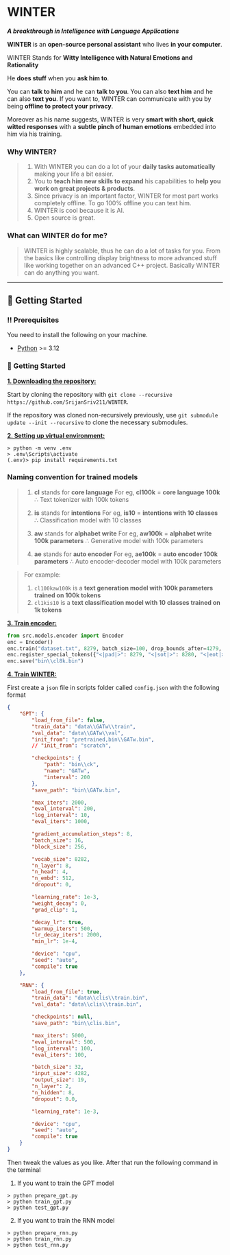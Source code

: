 # WINTER
***A breakthrough in Intelligence with Language Applications***

**WINTER** is an **open-source personal assistant** who lives **in your computer**.

WINTER Stands for **Witty Intelligence with Natural Emotions and Rationality**

He **does stuff** when you **ask him to**.

You can **talk to him** and he can **talk to you**.
You can also **text him** and he can also **text you**.
If you want to, WINTER can communicate with you by being **offline to protect your privacy**.

Moreover as his name suggests, WINTER is very **smart with short, quick witted responses** with a **subtle pinch of human emotions** embedded into him via his training.

### Why WINTER?
> 1. With WINTER you can do a lot of your **daily tasks automatically** making your life a bit easier.
> 2. You to **teach him new skills to expand** his capabilities to **help you work on great projects & products**.
> 4. Since privacy is an important factor, WINTER for most part works completely offline. To go 100% offline you can text him.
> 3. WINTER is cool because it is AI.
> 5. Open source is great.

### What can WINTER do for me?
> WINTER is highly scalable, thus he can do a lot of tasks for you.
> From the basics like controlling display brightness to more advanced stuff like working together on an advanced C++ project.
> Basically WINTER can do anything you want.

---

## :toolbox: Getting Started
### :bangbang: Prerequisites
You need to install the following on your machine.
- [Python](https://www.python.org/) >= 3.12

### :pencil: Getting Started
<ins>**1. Downloading the repository:**</ins>

Start by cloning the repository with `git clone --recursive https://github.com/SrijanSriv211/WINTER`.

If the repository was cloned non-recursively previously, use `git submodule update --init --recursive` to clone the necessary submodules.

<ins>**2. Setting up virtual environment:**</ins>

```console
> python -m venv .env
> .env\Scripts\activate
(.env)> pip install requirements.txt
```

### Naming convention for trained models
> 1. **cl** stands for **core language**
>    For eg, **cl100k** = **core language 100k**
>    ∴ Text tokenizer with 100k tokens
> 
> 2. **is** stands for **intentions**
>    For eg, **is10** = **intentions with 10 classes**
>    ∴ Classification model with 10 classes
> 
> 3. **aw** stands for **alphabet write**
>    For eg, **aw100k** = **alphabet write 100k parameters**
>    ∴ Generative model with 100k parameters
> 
> 4. **ae** stands for **auto encoder**
>    For eg, **ae100k** = **auto encoder 100k parameters**
>    ∴ Auto encoder-decoder model with 100k parameters

> For example:
> 1. `cl100kaw100k` is a **text generation model with 100k parameters trained on 100k tokens**
> 2. `cl1kis10` is a **text classification model with 10 classes trained on 1k tokens**

<ins>**3. Train encoder:**</ins>

```python
from src.models.encoder import Encoder
enc = Encoder()
enc.train("dataset.txt", 8279, batch_size=100, drop_bounds_after=4279, is_file=True)
enc.register_special_tokens({"<|pad|>": 8279, "<|sot|>": 8280, "<|eot|>": 8281})
enc.save("bin\\cl8k.bin")
```

<ins>**4. Train WINTER:**</ins>

First create a `json` file in scripts folder called `config.json` with the following format

```json
{
	"GPT": {
		"load_from_file": false,
		"train_data": "data\\GATw\\train",
		"val_data": "data\\GATw\\val",
		"init_from": "pretrained,bin\\GATw.bin",
		// "init_from": "scratch",

		"checkpoints": {
			"path": "bin\\ck",
			"name": "GATw",
			"interval": 200
		},
		"save_path": "bin\\GATw.bin",

		"max_iters": 2000,
		"eval_interval": 200,
		"log_interval": 10,
		"eval_iters": 1000,

		"gradient_accumulation_steps": 8,
		"batch_size": 16,
		"block_size": 256,

		"vocab_size": 8282,
		"n_layer": 8,
		"n_head": 4,
		"n_embd": 512,
		"dropout": 0,

		"learning_rate": 1e-3,
		"weight_decay": 0,
		"grad_clip": 1,

		"decay_lr": true,
		"warmup_iters": 500,
		"lr_decay_iters": 2000,
		"min_lr": 1e-4,

		"device": "cpu",
		"seed": "auto",
		"compile": true
	},

	"RNN": {
		"load_from_file": true,
		"train_data": "data\\clis\\train.bin",
		"val_data": "data\\clis\\train.bin",

		"checkpoints": null,
		"save_path": "bin\\clis.bin",

		"max_iters": 5000,
		"eval_interval": 500,
		"log_interval": 100,
		"eval_iters": 100,

		"batch_size": 32,
		"input_size": 4282,
		"output_size": 19,
		"n_layer": 2,
		"n_hidden": 8,
		"dropout": 0.0,

		"learning_rate": 1e-3,

		"device": "cpu",
		"seed": "auto",
		"compile": true
	}
}
```

Then tweak the values as you like. After that run the following command in the terminal

1. If you want to train the GPT model
```console
> python prepare_gpt.py
> python train_gpt.py
> python test_gpt.py
```

2. If you want to train the RNN model
```console
> python prepare_rnn.py
> python train_rnn.py
> python test_rnn.py
```
